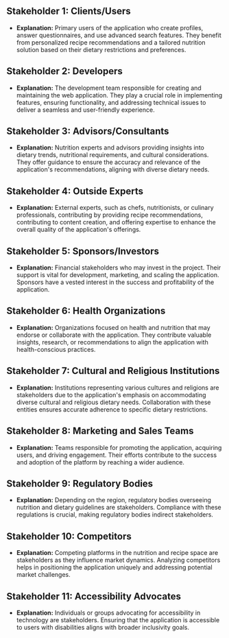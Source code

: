 ## Stakeholder 1: Clients/Users
- **Explanation:** Primary users of the application who create profiles, answer questionnaires, and use advanced search features. They benefit from personalized recipe recommendations and a tailored nutrition solution based on their dietary restrictions and preferences.

## Stakeholder 2: Developers
- **Explanation:** The development team responsible for creating and maintaining the web application. They play a crucial role in implementing features, ensuring functionality, and addressing technical issues to deliver a seamless and user-friendly experience.

## Stakeholder 3: Advisors/Consultants
- **Explanation:** Nutrition experts and advisors providing insights into dietary trends, nutritional requirements, and cultural considerations. They offer guidance to ensure the accuracy and relevance of the application's recommendations, aligning with diverse dietary needs.

## Stakeholder 4: Outside Experts
- **Explanation:** External experts, such as chefs, nutritionists, or culinary professionals, contributing by providing recipe recommendations, contributing to content creation, and offering expertise to enhance the overall quality of the application's offerings.

## Stakeholder 5: Sponsors/Investors
- **Explanation:** Financial stakeholders who may invest in the project. Their support is vital for development, marketing, and scaling the application. Sponsors have a vested interest in the success and profitability of the application.

## Stakeholder 6: Health Organizations
- **Explanation:** Organizations focused on health and nutrition that may endorse or collaborate with the application. They contribute valuable insights, research, or recommendations to align the application with health-conscious practices.

## Stakeholder 7: Cultural and Religious Institutions
- **Explanation:** Institutions representing various cultures and religions are stakeholders due to the application's emphasis on accommodating diverse cultural and religious dietary needs. Collaboration with these entities ensures accurate adherence to specific dietary restrictions.

## Stakeholder 8: Marketing and Sales Teams
- **Explanation:** Teams responsible for promoting the application, acquiring users, and driving engagement. Their efforts contribute to the success and adoption of the platform by reaching a wider audience.

## Stakeholder 9: Regulatory Bodies
- **Explanation:** Depending on the region, regulatory bodies overseeing nutrition and dietary guidelines are stakeholders. Compliance with these regulations is crucial, making regulatory bodies indirect stakeholders.

## Stakeholder 10: Competitors
- **Explanation:** Competing platforms in the nutrition and recipe space are stakeholders as they influence market dynamics. Analyzing competitors helps in positioning the application uniquely and addressing potential market challenges.

## Stakeholder 11: Accessibility Advocates
- **Explanation:** Individuals or groups advocating for accessibility in technology are stakeholders. Ensuring that the application is accessible to users with disabilities aligns with broader inclusivity goals.
